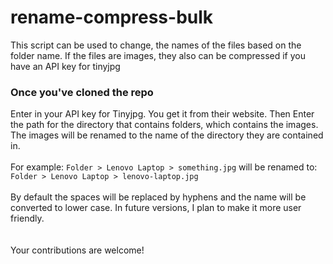 # rename-compress-bulk
This script can be used to change, the names of the files based on the folder name. If the files are images, they also can be compressed if you have an API key for tinyjpg

<h3> Once you've cloned the repo </h3>
Enter in your API key for Tinyjpg. You get it from their website. Then Enter the path for the directory that contains folders, which contains the images. The images will be renamed to the name of the directory they are contained in. 
<br>
<br>
For example:
<code>Folder > Lenovo Laptop > something.jpg</code>
will be renamed to:
<code>Folder > Lenovo Laptop > lenovo-laptop.jpg</code>
<br>
<br>
By default the spaces will be replaced by hyphens and the name will be converted to lower case. In future versions, I plan to make it more user friendly. 

<br>
<br>
<br>
Your contributions are welcome!
